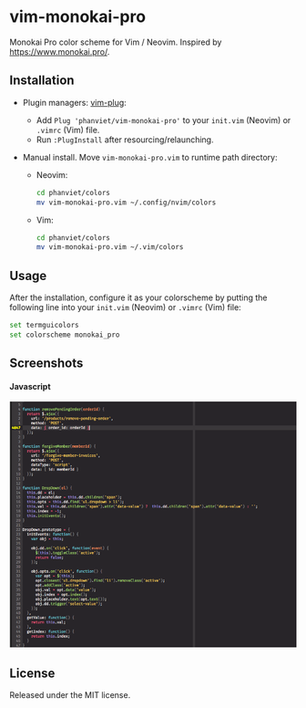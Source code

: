 # vim-monokai-pro

Monokai Pro color scheme for Vim / Neovim. Inspired by https://www.monokai.pro/.

## Installation

- Plugin managers: [vim-plug](https://github.com/junegunn/vim-plug):
  + Add `Plug 'phanviet/vim-monokai-pro'` to your `init.vim` (Neovim) or `.vimrc` (Vim) file.
  + Run `:PlugInstall` after resourcing/relaunching.

- Manual install. Move `vim-monokai-pro.vim` to runtime path directory: 
  + Neovim:
	``` bash
	cd phanviet/colors
	mv vim-monokai-pro.vim ~/.config/nvim/colors
	```
  + Vim:
	``` bash
	cd phanviet/colors
	mv vim-monokai-pro.vim ~/.vim/colors
	```

## Usage

After the installation, configure it as your colorscheme by putting the following line into your `init.vim` (Neovim) or `.vimrc` (Vim) file:

``` bash
set termguicolors
set colorscheme monokai_pro 
```

## Screenshots

#### Javascript

![Javascript](screenshots/js-preview.png?raw=true "Javascript syntax")

## License

Released under the MIT license.
